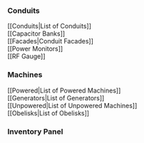 ### Conduits
[[Conduits|List of Conduits]]  
[[Capacitor Banks]]  
[[Facades|Conduit Facades]]  
[[Power Monitors]]  
[[RF Gauge]]
### Machines
[[Powered|List of Powered Machines]]  
[[Generators|List of Generators]]  
[[Unpowered|List of Unpowered Machines]]  
[[Obelisks|List of Obelisks]]  

### Inventory Panel